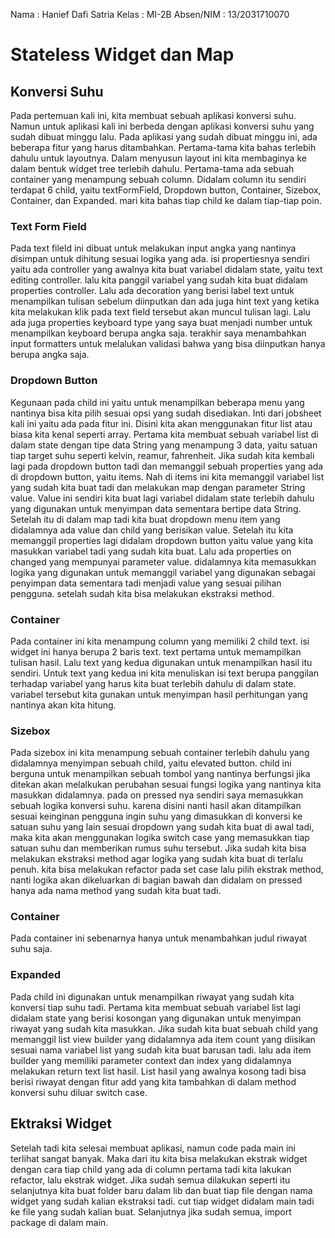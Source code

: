 Nama        : Hanief Dafi Satria
Kelas       : MI-2B
Absen/NIM   : 13/2031710070

# Stateless Widget dan Map
## Konversi Suhu
Pada pertemuan kali ini, kita membuat sebuah aplikasi konversi suhu. Namun untuk aplikasi kali ini berbeda dengan aplikasi konversi suhu yang sudah dibuat minggu lalu. Pada aplikasi yang sudah dibuat minggu ini, ada beberapa fitur yang harus ditambahkan. Pertama-tama kita bahas terlebih dahulu untuk layoutnya. Dalam menyusun layout ini kita membaginya ke dalam bentuk widget tree terlebih dahulu. Pertama-tama ada sebuah container yang menampung sebuah column. Didalam column itu sendiri terdapat 6 child, yaitu textFormField, Dropdown button, Container, Sizebox, Container, dan Expanded. mari kita bahas tiap child ke dalam tiap-tiap poin.

### Text Form Field
Pada text fileld ini dibuat untuk melakukan input angka yang nantinya disimpan untuk dihitung sesuai logika yang ada. isi propertiesnya sendiri yaitu ada controller yang awalnya kita buat variabel didalam state, yaitu text editing controller. lalu kita panggil variabel yang sudah kita buat didalam properties controller. Lalu ada decoration yang berisi label text untuk menampilkan tulisan sebelum diinputkan dan ada juga hint text yang ketika kita melakukan klik pada text field tersebut akan muncul tulisan lagi. Lalu ada juga properties keyboard type yang saya buat menjadi number untuk menampilkan keyboard berupa angka saja. terakhir saya menambahkan input formatters untuk melalukan validasi bahwa yang bisa diinputkan hanya berupa angka saja.

### Dropdown Button
Kegunaan pada child ini yaitu untuk menampilkan beberapa menu yang nantinya bisa kita pilih sesuai opsi yang sudah disediakan. Inti dari jobsheet kali ini yaitu ada pada fitur ini. Disini kita akan menggunakan fitur list atau biasa kita kenal seperti array. Pertama kita membuat sebuah variabel list di dalam state dengan tipe data String yang menampung 3 data, yaitu satuan tiap target suhu seperti kelvin, reamur, fahrenheit. Jika sudah kita kembali lagi pada dropdown button tadi dan memanggil sebuah properties yang ada di dropdown button, yaitu items. Nah di items ini kita memanggil variabel list yang sudah kita buat tadi dan melakukan map dengan parameter String value. Value ini sendiri kita buat lagi variabel didalam state terlebih dahulu yang digunakan untuk menyimpan data sementara bertipe data String. Setelah itu di dalam map tadi kita buat dropdown menu item yang didalamnya ada value dan child yang berisikan value. Setelah itu kita memanggil properties lagi didalam dropdown button yaitu value yang kita masukkan variabel tadi yang sudah kita buat. Lalu ada properties on changed yang mempunyai parameter value. didalamnya kita memasukkan logika yang digunakan untuk memanggil variabel yang digunakan sebagai penyimpan data sementara tadi menjadi value yang sesuai pilihan pengguna. setelah sudah kita bisa melakukan ekstraksi method.

### Container
Pada container ini kita menampung column yang memiliki 2 child text. isi widget ini hanya berupa 2 baris text. text pertama untuk memampilkan tulisan hasil. Lalu text yang kedua digunakan untuk menampilkan hasil itu sendiri. Untuk text yang kedua ini kita menuliskan isi text berupa panggilan terhadap variabel yang harus kita buat terlebih dahulu di dalam state. variabel tersebut kita gunakan untuk menyimpan hasil perhitungan yang nantinya akan kita hitung.

### Sizebox
Pada sizebox ini kita menampung sebuah container terlebih dahulu yang didalamnya menyimpan sebuah child, yaitu elevated button. child ini berguna untuk menampilkan sebuah tombol yang nantinya berfungsi jika ditekan akan melalkukan perubahan sesuai fungsi logika yang nantinya kita masukkan didalamnya. pada on pressed nya sendiri saya memasukkan sebuah logika konversi suhu. karena disini nanti hasil akan ditampilkan sesuai keinginan pengguna ingin suhu yang dimasukkan di konversi ke satuan suhu yang lain sesuai dropdown yang sudah kita buat di awal tadi, maka kita akan menggunakan logika switch case yang memasukkan tiap satuan suhu dan memberikan rumus suhu tersebut. Jika sudah kita bisa melakukan ekstraksi method agar logika yang sudah kita buat di terlalu penuh. kita bisa melakukan refactor pada set case lalu pilih ekstrak method, nanti logika akan dikeluarkan di bagian bawah dan didalam on pressed hanya ada nama method yang sudah kita buat tadi.

### Container
Pada container ini sebenarnya hanya untuk menambahkan judul riwayat suhu saja.

### Expanded
Pada child ini digunakan untuk menampilkan riwayat yang sudah kita konversi tiap suhu tadi. Pertama kita membuat sebuah variabel list lagi didalam state yang berisi kosongan yang digunakan untuk menyimpan riwayat yang sudah kita masukkan. Jika sudah kita buat sebuah child yang memanggil list view builder yang didalamnya ada item count yang diisikan sesuai nama variabel list yang sudah kita buat barusan tadi. lalu ada item builder yang memiliki parameter context dan index yang didalamnya melakukan return text list hasil. List hasil yang awalnya kosong tadi bisa berisi riwayat dengan fitur add yang kita tambahkan di dalam method konversi suhu diluar switch case.

## Ektraksi Widget
Setelah tadi kita selesai membuat aplikasi, namun code pada main ini terlihat sangat banyak. Maka dari itu kita bisa melakukan ekstrak widget dengan cara tiap child yang ada di column pertama tadi kita lakukan refactor, lalu ekstrak widget. Jika sudah semua dilakukan seperti itu selanjutnya kita buat folder baru dalam lib dan buat tiap file dengan nama widget yang sudah kalian ekstraksi tadi. cut tiap widget didalam main tadi ke file yang sudah kalian buat. Selanjutnya jika sudah semua, import package di dalam main.